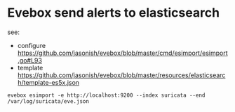 # Evebox send alerts to elasticsearch

see:

* configure https://github.com/jasonish/evebox/blob/master/cmd/esimport/esimport.go#L93
* template https://github.com/jasonish/evebox/blob/master/resources/elasticsearch/template-es5x.json


```
evebox esimport -e http://localhost:9200 --index suricata --end /var/log/suricata/eve.json
```

